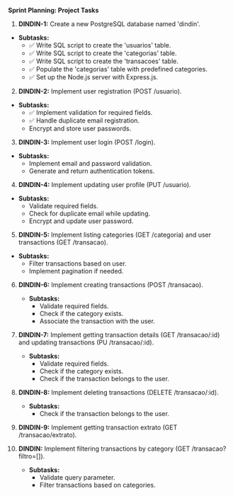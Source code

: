 **Sprint Planning: Project Tasks**

01. **DINDIN-1:** Create a new PostgreSQL database named 'dindin'.
   - **Subtasks:** 
     - ✅ Write SQL script to create the 'usuarios' table.
     - ✅ Write SQL script to create the 'categorias' table.
     - ✅ Write SQL script to create the 'transacoes' table.
     - ✅ Populate the 'categorias' table with predefined categories.
     - ✅ Set up the Node.js server with Express.js.

02. **DINDIN-2:** Implement user registration (POST /usuario).
   - **Subtasks:** 
     - ✅ Implement validation for required fields.
     - ✅ Handle duplicate email registration.
     - Encrypt and store user passwords.

03. **DINDIN-3:** Implement user login (POST /login).
   - **Subtasks:** 
     - Implement email and password validation.
     - Generate and return authentication tokens. 

04. **DINDIN-4:** Implement updating user profile (PUT /usuario). 
   - **Subtasks:** 
     - Validate required fields.
     - Check for duplicate email while updating.
     - Encrypt and update user password.

05. **DINDIN-5:** Implement listing categories (GET /categoria) and user transactions (GET /transacao).
   - **Subtasks:** 
     - Filter transactions based on user.
     - Implement pagination if needed.

06. **DINDIN-6:** Implement creating transactions (POST /transacao).
    - **Subtasks:** 
      - Validate required fields.
      - Check if the category exists.
      - Associate the transaction with the user.

07. **DINDIN-7:** Implement getting transaction details (GET /transacao/:id) and updating transactions (PU /transacao/:id).
    - **Subtasks:** 
      - Validate required fields.
      - Check if the category exists.
      - Check if the transaction belongs to the user.

08. **DINDIN-8:** Implement deleting transactions (DELETE /transacao/:id).
    - **Subtasks:** 
      - Check if the transaction belongs to the user.

09. **DINDIN-9:** Implement getting transaction extrato (GET /transacao/extrato).

10. **DINDIN:** Implement filtering transactions by category (GET /transacao?filtro=[]).
    - **Subtasks:** 
      - Validate query parameter.
      - Filter transactions based on categories.


